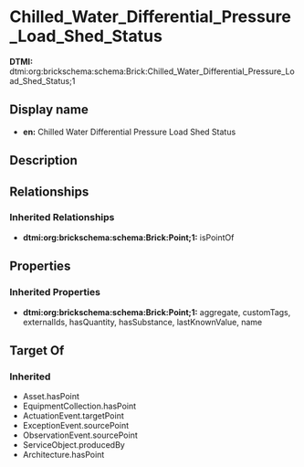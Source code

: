 # Chilled_Water_Differential_Pressure_Load_Shed_Status
**DTMI:** dtmi:org:brickschema:schema:Brick:Chilled_Water_Differential_Pressure_Load_Shed_Status;1
## Display name
- **en:** Chilled Water Differential Pressure Load Shed Status
## Description
## Relationships
### Inherited Relationships
* **dtmi:org:brickschema:schema:Brick:Point;1:** isPointOf
## Properties
### Inherited Properties
* **dtmi:org:brickschema:schema:Brick:Point;1:** aggregate, customTags, externalIds, hasQuantity, hasSubstance, lastKnownValue, name
## Target Of
### Inherited
* Asset.hasPoint
* EquipmentCollection.hasPoint
* ActuationEvent.targetPoint
* ExceptionEvent.sourcePoint
* ObservationEvent.sourcePoint
* ServiceObject.producedBy
* Architecture.hasPoint
